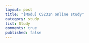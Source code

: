 ```yaml
---
layout: post
title: "[Modu] CS231n online study"
category: study
list: Study
comments: true
published: false
---
```


<div class='fetchDocsHere'></div>

<script>
    const data_link = "https://docs.google.com/document/d/e/2PACX-1vSdgZra3ekXO9EAgxIyr2zB6NMzcoVyByrC41WVnMIE_jB0set1BVQrOahv6EGsRp2Nz5vMs3xtu_hT/pub?embedded=true"
    fetchDocs(data_link)
</script>
